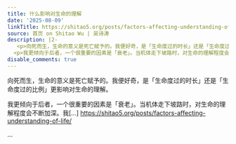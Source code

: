 ```yaml
---
title: 什么影响对生命的理解
date: '2025-08-09'
linkTitle: https://shitao5.org/posts/factors-affecting-understanding-of-life/
source: 首页 on Shitao Wu | 吴诗涛
description: |2-
   <p>向死而生，生命的意义是死亡赋予的。我便好奇，是「生命度过的时长」还是「生命度过的比例」更影响对生命的理解。</p>
  <p>我更倾向于后者，一个很重要的因素是「衰老」。当机体走下坡路时，对生命的理解程度会不断加深。我[&hellip;] <a href="https://shitao5.org/posts/factors-affecting-understanding-of-life/">https://shitao5.org/posts/factors-affecting-understanding-of-life/</a></p>  ...
disable_comments: true
---
```

 <p>向死而生，生命的意义是死亡赋予的。我便好奇，是「生命度过的时长」还是「生命度过的比例」更影响对生命的理解。</p>
<p>我更倾向于后者，一个很重要的因素是「衰老」。当机体走下坡路时，对生命的理解程度会不断加深。我[&hellip;] <a href="https://shitao5.org/posts/factors-affecting-understanding-of-life/">https://shitao5.org/posts/factors-affecting-understanding-of-life/</a></p>  ...